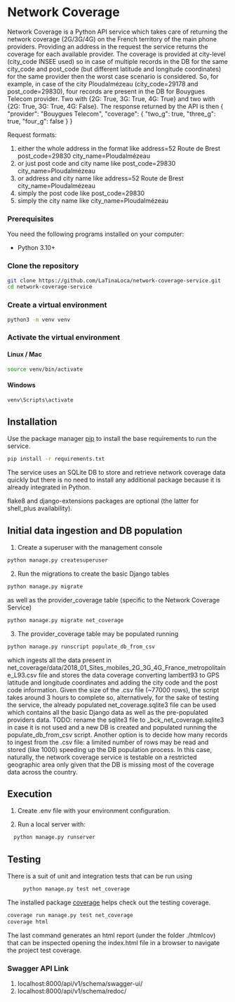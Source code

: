 # Network Coverage

Network Coverage is a Python API service which takes care of returning the network coverage (2G/3G/4G) on the French territory 
of the main phone providers. Providing an address in the request
the service returns the coverage for each available provider. 
The coverage is provided at city-level (city_code INSEE used) so in case of multiple records in the DB for the
same city_code and post_code (but different latitude and longitude coordinates) for the same provider then the 
worst case scenario is considered. 
So, for example, in case of the city Ploudalmézeau (city_code=29178 and post_code=29830), four records are present
in the DB for Bouygues Telecom provider. Two with {2G: True, 3G: True, 4G: True} and two with {2G: True,
3G: True, 4G: False}. The response returned by the API is then 
{
    "provider": "Bouygues Telecom",
    "coverage": {
      "two_g": true,
      "three_g": true,
      "four_g": false
    }
}

Request formats:
1) either the whole address in the format like address=52 Route de Brest post_code=29830 city_name=Ploudalmézeau
2) or just post code and city name like post_code=29830 city_name=Ploudalmézeau
3) or address and city name like address=52 Route de Brest city_name=Ploudalmézeau
4) simply the post code like post_code=29830
5) simply the city name like city_name=Ploudalmézeau

### Prerequisites

You need the following programs installed on your computer:
- Python 3.10+

### Clone the repository

```bash
git clone https://github.com/LaTinaLoca/network-coverage-service.git
cd network-coverage-service
```

### Create a virtual environment

```bash
python3 -m venv venv
```

### Activate the virtual environment

#### Linux / Mac

```bash
source venv/bin/activate
```

#### Windows

```bash
venv\Scripts\activate
```

## Installation

Use the package manager [pip](https://pip.pypa.io/en/stable/) to install the base requirements
to run the service.
```bash
pip install -r requirements.txt
```
The service uses an SQLite DB to store and retrieve network coverage data quickly but there is no need
to install any additional package because it is already integrated in Python.

flake8 and django-extensions packages are optional (the latter for shell_plus availability).

## Initial data ingestion and DB population
1. Create a superuser with the management console
```bash
python manage.py createsuperuser
```
2. Run the migrations to create the basic Django tables 
```bash
python manage.py migrate
```
as well as the provider_coverage table (specific to the Network Coverage Service)
```bash
python manage.py migrate net_coverage
```
3. The provider_coverage table may be populated running 
```bash
python manage.py runscript populate_db_from_csv
```
which ingests all the data present in net_coverage/data/2018_01_Sites_mobiles_2G_3G_4G_France_metropolitaine_L93.csv
file and stores the data coverage converting lambert93 to GPS latitude and
longitude coordinates and adding the city code and the post code information.
Given the size of the .csv file (~77000 rows), the script takes around 3 hours to complete
so, alternatively, for the sake of testing the service, the already populated 
net_coverage.sqlite3 file can be used which contains all the basic Django data as well as the 
pre-populated providers data.
TODO: rename the sqlite3 file to _bck_net_coverage.sqlite3 in case it is not used
and a new DB is created and populated running the populate_db_from_csv script.
Another option is to decide how many records to ingest from the .csv file: a limited number of rows may be
read and stored (like 1000) speeding up the DB population process. 
In this case, naturally, the network coverage service is testable on a restricted
geographic area only given that the DB is missing most of the coverage data across the country.

## Execution
1. Create .env file with your environment configuration.

2. Run a local server with:
```bash
  python manage.py runserver
```

## Testing
There is a suit of unit and integration tests that can be run using
```bash
     python manage.py test net_coverage
```
The installed package [coverage](https://coverage.readthedocs.io/en/7.2.7/) helps check out the testing coverage.
```bash
coverage run manage.py test net_coverage
coverage html
```
The last command generates an html report (under the folder ./htmlcov) that can be inspected opening the index.html file
in a browser to navigate the project test coverage.

### Swagger API Link
1. localhost:8000/api/v1/schema/swagger-ui/
2. localhost:8000/api/v1/schema/redoc/